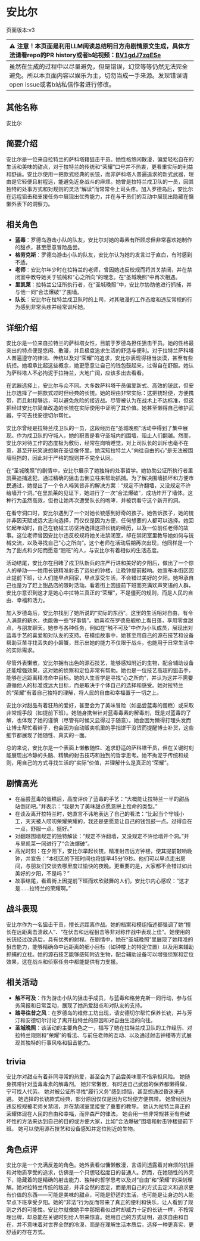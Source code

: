 # 安比尔
页面版本:v3
 

| :warning: 注意！本页面是利用LLM阅读总结明日方舟剧情原文生成，具体方法请看repo的PR history或者b站视频：[BV1gdJ7zqESe](https://www.bilibili.com/video/BV1gdJ7zqESe/)         |
|:----------------------------|
| 虽然在生成的过程中以尽量避免，但是错误，幻觉等等仍然无法完全避免。所以本页面内容以娱乐为主，切勿当成一手来源。发现错误请open issue或者b站私信作者进行修改。|



## 其他名称
安比尔
## 简要介绍
安比尔是一位来自拉特兰的萨科塔籍狙击干员。她性格悠闲散漫，偏爱轻松自在的生活和美味的甜点，对于拉特兰的传统和“荣耀”口号并不热衷，更看重实际的利益和舒适。安比尔使用一把款式经典的长铳，而非萨科塔人普遍追求的新式武器，理由是它轻便且射程远，能避免近身战斗的麻烦。她曾是拉特兰戍卫队的一员，因其独特的处事方式和对规则的灵活“解读”而常常令上司头疼。加入罗德岛后，安比尔在远程狙击和支援任务中展现出优秀能力，并在与干员们的互动中展现出隐藏在慵懒外表下的洞察力。
## 相关角色
-   **蓝毒**：罗德岛游击小队的队友，安比尔对她的毒素有所顾虑但非常喜欢她制作的甜点，甚至愿意冒险品尝。
-   **格劳克斯**：罗德岛游击小队的队友，安比尔认为她的发言过于直白，有时感到不适。
-   **老师**：安比尔年少时在拉特兰的老师，曾因她违反校规而将其关禁闭，并在禁闭室中教导她关于铳械和“心之所向”的理念。在“圣城晚照”中再次相遇。
-   **里凯莱**：拉特兰公证所执行者，在“圣城晚照”中，安比尔协助他进行抓捕，并与他一同“合法爆破”了围墙。
-   **队长**：安比尔在拉特兰戍卫队时的上司，对其散漫的工作态度和违反常规的行为感到非常头疼并经常训斥她。
## 详细介绍
安比尔是一位来自拉特兰的萨科塔女性，目前于罗德岛担任狙击干员。她的性格最突出的特点便是悠闲、散漫，并且极度追求生活的舒适与便利。对于拉特兰萨科塔人普遍遵守的律法、传统以及对“荣耀”的追求，安比尔表现得相当淡漠，甚至有些抗拒。她坦承比起这些概念，她更愿意让自己的钱包鼓起来，过得自在舒服。她认为萨科塔人不必拘泥于拉特兰，大地广阔，应该多出去看看。

在武器选择上，安比尔与众不同。大多数萨科塔干员偏爱新式、高效的铳武，但安比尔选择了一把款式过时但经典的长铳。她的理由非常实际：这把铳轻便，方便携带，而且射程够远，可以避免危险的接近战。尽管被认为在战术上不达标准，但这把经过安比尔简单改造的长铳在实际使用中证明了其价值。她甚至懒得自己维护武器，宁可去找安德切尔帮忙。

安比尔曾经是拉特兰戍卫队的一员，这段经历在“圣城晚照”活动中得到了集中展现。作为戍卫队的守城人，她的职责是看守圣城内的围墙，阻止人们翻越。然而，安比尔对待工作的态度极为敷衍，经常在岗哨睡觉，对上司队长的训斥也毫不在意，甚至开玩笑说想躺在圣徒像怀里。她深知拉特兰人“向往自由的心”是无法被围墙阻挡的，因此对于严格的规则并不完全认同。

在“圣城晚照”的剧情中，安比尔展示了她独特的处事哲学。她协助公证所执行者里凯莱追捕逃犯，通过精确的狙击击倒立柱来帮助抓捕。为了解决围墙损坏和方便市民通过，她提出了一个令人啼笑皆非的解决方案：“规定不许翻墙，又没规定不许给墙开个洞。”在里凯莱的见证下，她进行了一次“合法爆破”，成功炸开了墙体。这种行为虽然高效，但也让她再次遭受队长的咆哮，并被罚看守这个新开的洞。

在看守洞口时，安比尔遇到了一个对她长铳感到好奇的孩子。她告诉孩子，她的铳并非因天赋或远大志向选择，而仅仅是因为方便，任何想要的人都可以选择。她回忆起年幼时，自己在铳械工坊坚持选择这把长铳的经历，以及一位前任老师的故事。这位老师曾因安比尔违反校规将她关进禁闭室，却在禁闭室里教导她如何与铳械交流，以及寻找自己“心之所向”。这个老师在活动后期再次出现，他同样是一个为了甜点和夕阳而愿意“翘班”的人，与安比尔有着相似的生活态度。

活动结尾，安比尔在目睹了戍卫队新兵的庄严行进和美好的夕阳后，做出了一个惊人的举动——她用长铳精准射击了远处的钟楼，让晚钟提前敲响。她宣布本街区因此提前下班，让人们能早点回家，早点享受生活，不会错过美好的夕阳。她坦承自己也是为了赶上甜品店的限时活动。看着街上因提前下班而充满欢声笑语的人群，安比尔意识到这才是她心中拉特兰真正的“荣耀”，不是僵死的规则，而是人民的自由、幸福和活力。

加入罗德岛后，安比尔找到了她所说的“实际的东西”。这里的生活相对自由，有令人满意的薪水，也能做一些“好事情”。她喜欢在罗德岛舰桥上看日落，享用零食甜点，与朋友聊天。她参与各种任务，例如在“触不可及”中作为小队成员，展现出对蓝毒手艺的喜爱和对队友的支持。在模组故事中，她甚至用自己的源石技艺和设备帮助豆苗寻找丢失的小磐蟹，显示出她的能力不仅限于战斗，也能用于日常生活中的实际需求。

尽管外表懒散，安比尔拥有出色的源石技艺，能够感知附近的生物，配合辅助设备还能增强效果，这对她的侦察和定位非常有帮助。她也是一位技艺高超的狙击手，能够在远距离精准命中目标。她的人生哲学是寻找“心之所向”，并认为这并不需要遵循他人的标准或远大目标，而是取决于个体自己的选择和感受。她对拉特兰的“荣耀”有着自己独特的理解，将人民的自由和幸福置于一切之上。

安比尔对甜品有着狂热的爱好，甚至会为了美味冒险（如品尝蓝毒的蛋糕）或采取非常规手段（如提前下班）。她随身携带针对蓝毒毒素的解毒剂，既是对蓝毒的了解，也体现了她的谨慎（尽管有时候又显得过于随意）。她会因为懒得打理头发而让博士帮忙看辫子，也会因为自动贩卖机里的手指饼干没货而提醒博士补货，这些细节都展现了她随性、真实的一面。

总的来说，安比尔是一个表面上懒散随性、追求舒适的萨科塔干员，但在关键时刻能展现出冷静的头脑、精确的射击技巧和独到的哲学思考。她不拘泥于传统和规则，用自己的方式寻找生活的“实际”价值，并理解什么是真正的“荣耀”。
## 剧情高光
*   在品尝蓝毒的蛋糕后，高度评价了蓝毒的手艺：“大概能让拉特兰一半的甜品站倒闭吧。”并表示：“我是为了美味甜点愿意拼上性命的类型。”
*   在谈及离开拉特兰时，她直言不讳地表达了自己的看法：“比起当个守城小工，天天被人唠叨荣耀荣耀的，我还是更愿意让自己的钱包鼓一点。过得自在一点，舒服一点。挺好。”
*   对翻越围墙规定的独特解读：“规定不许翻墙，又没规定不许给墙开个洞。”并与里凯莱一同进行了“合法爆破”。
*   高光时刻：在夕阳下，安比尔举起长铳，精准射击远方钟楼，使其提前敲响晚钟，并宣告：“本街区的下班时间也将提早45分19秒。他们可以早点走出房间，与朋友们交谈去哪里度过愉快的夜晚。更重要的是，大家都不会错过如此美好的夕阳，不是吗？”
*   故事结尾，看着街上因提前下班而欢欣鼓舞的人们，安比尔内心感叹：“这才是......拉特兰的荣耀啊。”
## 战斗表现
安比尔作为一名狙击干员，擅长远距离作战。她的档案和模组描述都强调了她“擅长在远距离击溃敌人”、“在伏击和远程狙击等非对称作战中表现上佳”。她使用的长铳经过改造后，具有优秀的射程。在剧情中，她在“圣城晚照”里展现了她精准的狙击能力，能够精确命中远距离的细小目标（如钟楼上的特定位置）以及用来辅助抓捕的立柱。她的源石技艺能够感知附近生物，配合辅助设备可以增强侦察和定位效果，这在战斗和侦察任务中都能提供有力支援。
## 相关活动
-   **触不可及**：作为游击小队的狙击手成员，与蓝毒和格劳克斯一同行动，参与任务简报和日常互动，展现了她热爱甜点和对队友的支持。
-   **踏寻往昔之风**：在罗德岛的维修工坊出现，请安德切尔帮忙保养长铳，并与芳汀和安德切尔讨论了离开拉特兰的原因和对自由生活的向往。
-   **圣城晚照**：该活动的主要角色之一，描写了她在拉特兰戍卫队的工作经历、对拉特兰规则和“荣耀”的看法、与前任老师的互动、以及通过射击钟楼等方式展现其独特的行事风格和狙击能力。
## trivia
安比尔对甜点有着非同寻常的热爱，甚至会为了品尝美味而不惜承担风险。
她随身携带针对蓝毒毒素的解毒剂。
她非常懒散，有时连自己武器的保养都懒得做，宁可找人代劳。
她对被公证所寻找“履行义务”感到烦恼，甚至想通过昏迷来逃避。
她选择的长铳款式经典，部分原因仅仅是因为它轻便方便携带。
她曾经因为违反校规被老师关禁闭，并在禁闭室里接受了重要的教导。
她认为拉特兰真正的荣耀体现在人民的自由和幸福，而非森严的律法。
她会用一些非常规甚至有些破坏性的方法来达到自己的目的或方便大家，比如“合法爆破”围墙和射击钟楼提前下班。
她可以使用源石技艺和设备感知并定位附近的生物。
## 角色点评
安比尔是一个充满反差的角色。她外表看似慵懒散漫，言语间透露着对麻烦的抗拒和对物质享受的追求，仿佛是一个只想轻松度日的普通人。然而，在她随性的外壳下，隐藏着的是精确的射击能力、独特的哲学思考以及对“自由”和“荣耀”的深刻理解。她对拉特兰传统的叛逆，并非全然的否定，而是用自己的方式去定义和追求更有价值的东西——可能是美味的甜点，可能是舒适的生活，也可能是让身边的人能早点下班享受夕阳。她的“非法”行为反而带来了真正的便利和快乐，让人看到了规则之外的可能性。安比尔就像她手中那把看似过时却威力十足的长铳一样，不按常理出牌，却总能在关键时刻给人带来惊喜。她用自己的方式证明，追求自由和自在，并不意味着对世界全然的冷漠，而是在理解生活本质后，选择一种更真实、更舒适的存在方式。